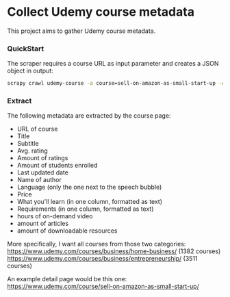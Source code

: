 # Collect Udemy course metadata

This project aims to gather Udemy course metadata.

### QuickStart
The scraper requires a course URL as input parameter and creates a JSON object in output:

```bash
scrapy crawl udemy-course -a course=sell-on-amazon-as-small-start-up -o course.json
```

### Extract
The following metadata are extracted by the course page:
- URL of course
- Title
- Subtitle
- Avg. rating
- Amount of ratings
- Amount of students enrolled
- Last updated date
- Name of author
- Language (only the one next to the speech bubble)
- Price
- What you'll learn (in one column, formatted as text)
- Requirements (in one column, formatted as text)
- hours of on-demand video
- amount of articles
- amount of downloadable resources

More specifically, I want all courses from those two categories:
https://www.udemy.com/courses/business/home-business/ (1382 courses)
https://www.udemy.com/courses/business/entrepreneurship/ (3511 courses)

An example detail page would be this one:
https://www.udemy.com/course/sell-on-amazon-as-small-start-up/